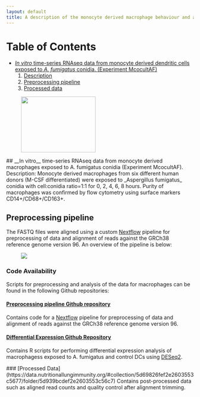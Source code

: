 ```yaml
---
layout: default
title: A description of the monocyte derived macrophage behaviour and all associated data.
---
```

# Table of Contents  
*  [_In vitro_ time-series RNAseq data from monocyte derived dendritic cells exposed to _A. fumigatus_ conidia. (Experiment McocultAF)](#titlemcocultaf)
    1. [Description](#briefdescriptionmcocultaf)  
    2. [Preprocessing pipeline](#preprocessingpipelinemcocultaf)
    3. [Processed data](#processeddatamcocultaf)  

<figure>
    <img  src="https://data.nutritionallungimmunity.org/api/v1/file/5dfce407c1b2cfe0661e562f/download?contentDisposition=inline" width="200" height="150"/>
</figure>

<a name="titlemcocultaf">
## __In vitro__ time-series RNAseq data from monocyte derived macrophages exposed to A. fumigatus conidia (Experiment McocultAF).

<a name="briefdescriptionmcocultaf">
Description: Monocyte derived macrophages from six different human donors (M-CSF differentiated) were exposed to _Aspergillus fumigatus_ conidia with cell:conidia ratio=1:1 for 0, 2, 4, 6, 8 hours. Purity of macrophages was confirmed by flow cytometry using surface markers CD14+/CD68+/CD163+.

<a name="preprocessingpipelinemcocultaf">

## Preprocessing pipeline
The FASTQ files were aligned using a custom [Nextflow](https://www.nextflow.io/) pipeline for preprocessing of data and alignment of reads against the GRCh38 reference genome version 96.  An overview of the pipeline is below:

<figure >
    <img  src="https://data.nutritionallungimmunity.org/api/v1/file/5e0e4292c1b2cfe0661e5643/download?contentDisposition=inline" />
</figure>

### Code Availability
Scripts for preprocessing and analysis of the data for macrophages can be found in the following Github repositories:

#### [Preprocessing pipeline Github repository](https://github.com/NutritionalLungImmunity/NLI_response_to_Aspergillus_fumigatus_omics_data_analysis/DCvsM_response_to_AF_preprocessing)
Contains code for a [Nextflow](https://www.nextflow.io/) pipeline for preprocessing of data and alignment of reads against the GRCh38 reference genome version 96.
#### [Differential Expression Github Repository](https://github.com/NutritionalLungImmunity/NLI_response_to_Aspergillus_fumigatus_omics_data_analysis/DCvsM_response_to_AF_analysis)
Contains R scripts for performing differential expression analysis of macrophagess exposed to A. fumigatus and control DCs using [DESeq2](https://bioconductor.org/packages/release/bioc/html/DESeq2.html).

<a name ="processeddatamcocultaf">
### [Processed Data](https://data.nutritionallungimmunity.org/#collection/5d69826fef2e2603553c5677/folder/5d939bcdef2e2603553c56c7)
Contains post-processed data such as aligned read counts and quality control after alignment trimming.
